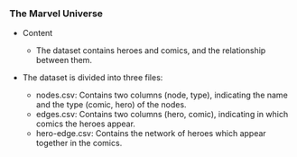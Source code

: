 ### The Marvel Universe

* Content
  * The dataset contains heroes and comics, and the relationship between them. 

* The dataset is divided into three files:
  * nodes.csv: Contains two columns (node, type), indicating the name and the type (comic, hero) of the nodes.
  * edges.csv: Contains two columns (hero, comic), indicating in which comics the heroes appear.
  * hero-edge.csv: Contains the network of heroes which appear together in the comics. 



